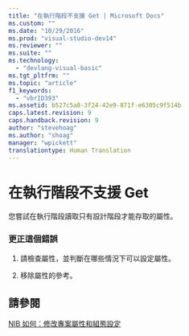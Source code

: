 ```yaml
---
title: "在執行階段不支援 Get | Microsoft Docs"
ms.custom: ""
ms.date: "10/29/2016"
ms.prod: "visual-studio-dev14"
ms.reviewer: ""
ms.suite: ""
ms.technology: 
  - "devlang-visual-basic"
ms.tgt_pltfrm: ""
ms.topic: "article"
f1_keywords: 
  - "vbrID393"
ms.assetid: b527c5a8-3f24-42e9-871f-e6305c9f514b
caps.latest.revision: 9
caps.handback.revision: 9
author: "stevehoag"
ms.author: "shoag"
manager: "wpickett"
translationtype: Human Translation
---
```

# 在執行階段不支援 Get
您嘗試在執行階段讀取只有設計階段才能存取的屬性。  
  
### 更正這個錯誤  
  
1.  請檢查屬性，並判斷在哪些情況下可以設定屬性。  
  
2.  移除屬性的參考。  
  
## 請參閱  
 [NIB 如何：修改專案屬性和組態設定](http://msdn.microsoft.com/zh-tw/e7184bc5-2f2b-4b4f-aa9a-3ecfcbc48b67)
